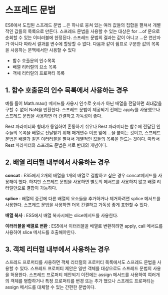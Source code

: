 # 스프레드 문법
ES6에서 도입된 스프레드 문법 ...은 하나로 뭉쳐 있는 여러 값들의 집합을 펼쳐서 개별적인 값들의 목록으로 만든다. 스프레드 문법을 사용할 수 있는 대상은 for ...of 문으로 순회할 수 있는 이터러블에 한정된다. 스프레드 문법의 결과는 값이 아니고 ...은 연산자가 아니다 따라서 결과를 변수에 할당할 수 없다. 다음과 같이 쉼표로 구분한 값의 목록을 사용하는 문맥에서만 사용할 수 있다
* 함수 호출문의 인수목록
* 배열 리터럴의 요소 목록
* 객체 리터럴의 프로퍼티 목록

## 1. 함수 호출문의 인수 목록에서 사용하는 경우
예를 들어 Math.max() 메서드를 사용시 인수로 숫자가 아닌 배열을 전달하면 최대값을 구할 수 없어 NaN을 반환한다. 스프레드 문법이 제공되기 전에는 apply를 사용했으나 스프레드 문법을 사용하면 더 간결하고 가독성이 좋다.

Rest 파라미터와 형태가 동일하여 혼동하기 쉬우나 Rest 파라미터는 함수에 전달된 인수들의 목록을 배열로 전달받기 위해 매개변수 이름 앞에 ...을 붙이는 것이고, 스프레드 문법은 배열과 같은 이터러블을 펼쳐서 개별적인 값들의 목록을 만드는 것이다. 따라서 Rest 파라미터와 스프레드 문법은 서로 반대의 개념이다.

## 2. 배열 리터럴 내부에서 사용하는 경우
__concat__ : ES5에서 2개의 배열을 1개의 배열로 결합하고 싶은 경우 concat메서드를 사용해야 했다. 하지만 스프레드 문법을 사용하면 별도의 메서드를 사용하지 않고 배열 리터럴만으로 결합이 가능하다.

__splice__ : 배열의 중간에 다른 배열의 요소들을 추가하거나 제거하려면 splice 메서드를 사용한다. 스프레드 문법을 사용하면 더욱 간결하고 가독성 좋게 표현할 수 있다.

__배열 복사__ : ES5에서 배열 복사시에는 slice메서드를 사용한다.

__이터러블을 배열로 변환__ : ES5에서 이터러블을 배열로 변환하려면 apply, call 메서드를 사용하여 slice 메서드를 호출해야한다.

## 3. 객체 리터럴 내부에서 사용하는 경우
스프레드 프로퍼티를 사용하면 객체 리터럴의 프로퍼티 목록에서도 스프레드 문법을 사용할 수 있다. 스프레드 프로퍼티 제안은 일반 객체를 대상으로도 스프레드 문법의 사용을 허용한다. 스프레드 프로퍼티 제안되기 이전에는 assign 메서드를 사용하여 여러개의 객체를 병합하거나 특정 프로퍼티를 변경 또는 추가 했으나 스프레드 프로퍼티는 assign 메서드를 대체할 수 있는 간편한 문법이다.